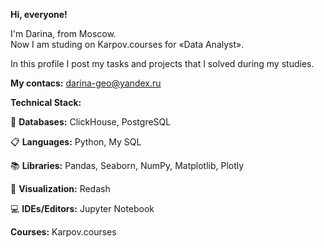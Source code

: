 **Hi, everyone!**   

I'm Darina, from Moscow.  
Now I am studing on  Karpov.courses for «Data Analyst».  

In this profile I post my tasks and projects that I solved during my studies.



**My contacs:** darina-geo@yandex.ru  
                
            
**Technical Stack:**   

💾 **Databases:** ClickHouse, PostgreSQL

📋 **Languages:** Python, My SQL

📚 **Libraries:** 
Pandas, Seaborn, NumPy, Matplotlib,  Plotly

🎨 **Visualization:** 
Redash

💻 **IDEs/Editors:** 
Jupyter Notebook

**Courses:** Karpov.courses
